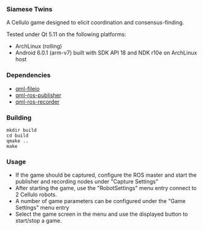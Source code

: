 ### Siamese Twins

A Cellulo game designed to elicit coordination and consensus-finding.

Tested under Qt 5.11 on the following platforms:
  - ArchLinux (rolling)
  - Android 6.0.1 (arm-v7) built with SDK API 18 and NDK r10e on ArchLinux host

### Dependencies
 - [qml-fileio](https://github.com/chili-epfl/qml-fileio)
 - [qml-ros-publisher](https://github.com/chili-epfl/qml-ros-publisher)
 - [qml-ros-recorder](https://github.com/chili-epfl/qml-ros-recorder)

### Building
```
mkdir build
cd build
qmake ..
make
```

### Usage
 - If the game should be captured, configure the ROS master and start the publisher and recording nodes under "Capture Settings"
 - After starting the game, use the "RobotSettings" menu entry connect to 2 Cellulo robots.
 - A number of game parameters can be configured under the "Game Settings" menu entry
 - Select the game screen in the menu and use the displayed button to start/stop a game.
